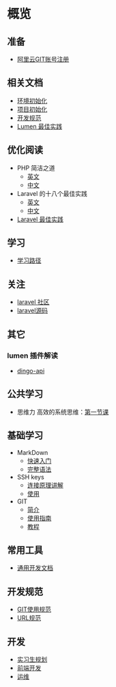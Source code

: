 # 概览

## 准备
- [阿里云GIT账号注册](prepare/aliyun-code.md)

## 相关文档
- [环境初始化](init/init.md)
- [项目初始化](init/new-project.md)
- [开发规范](dev/rule.md)
- [Lumen 最佳实践](lumen/lumen.md)

## 优化阅读
- PHP 简洁之道
    - [英文](https://github.com/jupeter/clean-code-php)
    - [中文](https://github.com/nineyang/clean-php-code)
- Laravel 的十八个最佳实践
    - [英文](https://github.com/alexeymezenin/laravel-best-practices)
    - [中文](https://laravel-china.org/articles/12762/eighteen-best-practices-of-laravel)
- [Laravel 最佳实践](http://laravelacademy.org/post/8464.html)

## 学习
- [学习路径](learn/learn-road.md)

## 关注
- [laravel 社区](https://laravel-china.org/)
- [laravel源码](https://github.com/laravel/laravel)

## 其它
### lumen 插件解读
- [dingo-api](lumen/plugins/dingo-api.md)



## 公共学习
- 思维力 高效的系统思维：[第一节课](https://st.h5.xiaoe-tech.com/st/2D3fz3s5Q)

## 基础学习
- MarkDown
    - [快速入门](http://wowubuntu.com/markdown/basic.html)
    - [完整语法](http://wowubuntu.com/markdown/index.html)
- SSH keys
    - [连接原理讲解](https://www.cnblogs.com/chensiqiqi/p/6550221.html)
    - [使用](https://code.aliyun.com/help/ssh/README)
- GIT
    - [简介](https://www.liaoxuefeng.com/wiki/0013739516305929606dd18361248578c67b8067c8c017b000/001373962845513aefd77a99f4145f0a2c7a7ca057e7570000)
    - [使用指南](http://www.bootcss.com/p/git-guide/)
    - [教程](https://www.liaoxuefeng.com/wiki/0013739516305929606dd18361248578c67b8067c8c017b000)

## 常用工具
- [通用开发文档](http://devdocs.io/)

## 开发规范
- [GIT使用规范](rule/git.md)
- [URL规范](rule/url.md)

## 开发
- [实习生规划](common/intership.md)
- [前端开发](web/README.md)
- [运维](operation/README.md)

